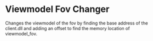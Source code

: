 # Viewmodel Fov Changer

Changes the viewmodel of the fov by finding the base address of the client.dll and adding an offset to find the memory location of viewmodel_fov.
